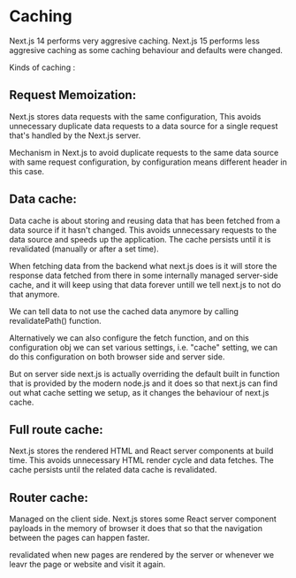 # Caching

Next.js 14 performs very aggresive caching.
Next.js 15 performs less aggresive caching as some caching behaviour and defaults were changed.

Kinds of caching :

## Request Memoization:

Next.js stores data requests with the same configuration, This avoids unnecessary duplicate data requests to a data source for a single request that's handled by the Next.js server.

Mechanism in Next.js to avoid duplicate requests to the same data source with same request configuration, by configuration means different header in this case.

## Data cache:

Data cache is about storing and reusing data that has been fetched from a data source if it hasn't changed.
This avoids unnecessary requests to the data source and speeds up the application.
The cache persists until it is revalidated (manually or after a set time).

When fetching data from the backend what next.js does is it will store the response data fetched from there in some internally managed server-side cache, and it will keep using that data forever untill we tell next.js to not do that anymore.

We can tell data to not use the cached data anymore by calling revalidatePath() function.

Alternatively we can also configure the fetch function, and on this configuration obj we can set various settings, i.e. "cache" setting, we can do this configuration on both browser side and server side.

But on server side next.js is actually overriding the default built in function that is provided by the modern node.js and it does so that next.js can find out what cache setting we setup, as it changes the behaviour of next.js cache.

## Full route cache:

Next.js stores the rendered HTML and React server components at build time.
This avoids unnecessary HTML render cycle and data fetches.
The cache persists until the related data cache is revalidated.

## Router cache:

Managed on the client side.
Next.js stores some React server component payloads in the memory of browser it does that so that the navigation between the pages can happen faster.

revalidated when new pages are rendered by the server or whenever we leavr the page or website and visit it again.
